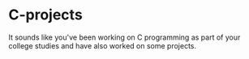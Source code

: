 # C-projects
It sounds like you've been working on C programming as part of your college studies and have also worked on some projects. 
